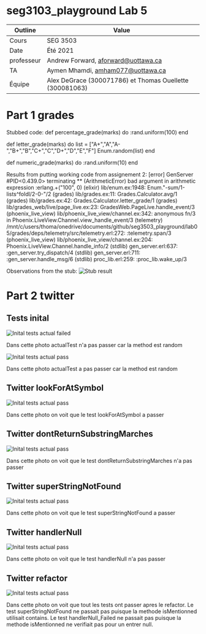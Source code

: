# seg3103_playground Lab 5

| Outline | Value |
| --- | --- |
| Cours | SEG 3503 |
| Date | Été 2021 |
| professeur | Andrew Forward, aforward@uottawa.ca |
| TA | Aymen Mhamdi, amham077@uottawa.ca |
| Équipe | Alex DeGrace (300071786) et Thomas Ouellette (300081063) |


# Part 1 grades
Stubbed code:
 def percentage_grade(marks) do
    :rand.uniform(100)
    end

def letter_grade(marks) do
  list = ["A+","A","A-","B+","B","C+","C","D+","D","E","F"]
  Enum.random(list)
end

def numeric_grade(marks) do
  :rand.uniform(10)
end

Results from putting working code from assignement 2:
[error] GenServer #PID<0.439.0> terminating
** (ArithmeticError) bad argument in arithmetic expression
    :erlang.+("100", 0)
    (elixir) lib/enum.ex:1948: Enum."-sum/1-lists^foldl/2-0-"/2
    (grades) lib/grades.ex:11: Grades.Calculator.avg/1
    (grades) lib/grades.ex:42: Grades.Calculator.letter_grade/1
    (grades) lib/grades_web/live/page_live.ex:23: GradesWeb.PageLive.handle_event/3
    (phoenix_live_view) lib/phoenix_live_view/channel.ex:342: anonymous fn/3 in Phoenix.LiveView.Channel.view_handle_event/3
    (telemetry) /mnt/c/users/thoma/onedrive/documents/github/seg3503_playground/lab05/grades/deps/telemetry/src/telemetry.erl:272: :telemetry.span/3
    (phoenix_live_view) lib/phoenix_live_view/channel.ex:204: Phoenix.LiveView.Channel.handle_info/2
    (stdlib) gen_server.erl:637: :gen_server.try_dispatch/4
    (stdlib) gen_server.erl:711: :gen_server.handle_msg/6
    (stdlib) proc_lib.erl:259: :proc_lib.wake_up/3

 Observations from the stub:
 ![Stub result]((screenshot/stup_result.PNG))

# Part 2 twitter

## Tests inital

![Inital tests actual failed](screenshot/TwitterInitalTest_Failed.png)

Dans cette photo actualTest n'a pas passer car la method est random

![Inital tests actual pass](screenshot/TwitterInitalTest_Pass.png)

Dans cette photo actualTest a pas passer car la method est random

## Twitter lookForAtSymbol

![Inital tests actual pass](screenshot/TwitterLookForAtSymbol_Pass.png)

Dans cette photo on voit que le test lookForAtSymbol a passer

## Twitter dontReturnSubstringMarches

![Inital tests actual pass](screenshot/TwitterDontReturnSubstringMarches_Failed.png)

Dans cette photo on voit que le test dontReturnSubstringMarches n'a pas passer

## Twitter superStringNotFound

![Inital tests actual pass](screenshot/TwitterSuperStringNotFound_Pass.png)

Dans cette photo on voit que le test superStringNotFound a passer

## Twitter handlerNull

![Inital tests actual pass](screenshot/TwitterHandlerNull_Failed.png)

Dans cette photo on voit que le test handlerNull n'a pas passer

## Twitter refactor

![Inital tests actual pass](screenshot/Twitter_AllTestsPassAfterRefactor.png)

Dans cette photo on voit que tout les tests ont passer apres le refactor. Le test superStringNotFound ne passait pas puisque la methode isMentionned utilisait contains. Le test handlerNull_Failed ne passait pas puisque la methode isMentionned ne verifiait pas pour un entrer null. 